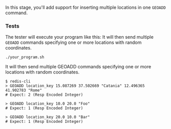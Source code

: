 In this stage, you'll add support for inserting multiple locations in one `GEOADD` command.


### Tests
The tester will execute your program like this:
It will then send multiple `GEOADD` commands specifying one or more locations with random coordinates.

```
./your_program.sh
```

It will then send multiple GEOADD commands specifying one or more locations with random coordinates.

```
$ redis-cli
> GEOADD location_key 15.087269 37.502669 "Catania" 12.496365 41.902783 "Rome"
# Expect: 2 (Resp Encoded Integer)

> GEOADD location_key 10.0 20.0 "Foo"
# Expect: 1 (Resp Encoded Integer)

> GEOADD location_key 20.0 10.0 "Bar"
# Expect: 1 (Resp Encoded Integer)
```

